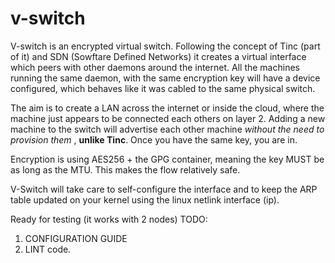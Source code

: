 #   v-switch

V-switch is an encrypted virtual switch. Following the concept of Tinc (part of it) and SDN (Sowftare Defined Networks) it creates a virtual interface
which peers with other daemons around the internet. All the machines running the same daemon, with the same encryption key
will have a device configured, which behaves like it was cabled to the same physical switch.  

The aim is to create a LAN across the internet or inside the cloud, where the machine just appears to be connected
each others on layer 2. Adding a new machine to the switch will advertise each other machine _without the need to provision them_ , **unlike Tinc**. Once you have the same key, you are in.

Encryption is using AES256 + the GPG container, meaning the key MUST be as long as the MTU. This makes the flow relatively safe.

V-Switch will take care to self-configure the interface and to keep the ARP table updated on your kernel using the linux netlink interface (ip).

Ready for testing (it works with 2 nodes) TODO:

1. CONFIGURATION GUIDE
2. LINT code.

